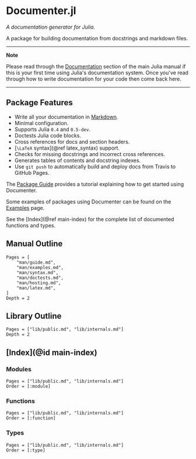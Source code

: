 # Documenter.jl

*A documentation generator for Julia.*

A package for building documentation from docstrings and markdown files.

---

**Note**

Please read through the [Documentation](http://docs.julialang.org/en/release-0.4/manual/documentation/)
section of the main Julia manual if this is your first time using Julia's documentation system.
Once you've read through how to write documentation for your code then come back here.

---

## Package Features

- Write all your documentation in [Markdown](https://en.wikipedia.org/wiki/Markdown).
- Minimal configuration.
- Supports Julia `0.4` and `0.5-dev`.
- Doctests Julia code blocks.
- Cross references for docs and section headers.
- [``\LaTeX`` syntax](@ref latex_syntax) support.
- Checks for missing docstrings and incorrect cross references.
- Generates tables of contents and docstring indexes.
- Use `git push` to automatically build and deploy docs from Travis to GitHub Pages.

The [Package Guide](@ref) provides a tutorial explaining how to get started using Documenter.

Some examples of packages using Documenter can be found on the [Examples](@ref) page.

See the [Index](@ref main-index) for the complete list of documented functions and types.

## Manual Outline

```@contents
Pages = [
    "man/guide.md",
    "man/examples.md",
    "man/syntax.md",
    "man/doctests.md",
    "man/hosting.md",
    "man/latex.md",
]
Depth = 2
```

## Library Outline

```@contents
Pages = ["lib/public.md", "lib/internals.md"]
Depth = 2
```

## [Index](@id main-index)

### Modules

```@index
Pages = ["lib/public.md", "lib/internals.md"]
Order = [:module]
```

### Functions

```@index
Pages = ["lib/public.md", "lib/internals.md"]
Order = [:function]
```

### Types

```@index
Pages = ["lib/public.md", "lib/internals.md"]
Order = [:type]
```
